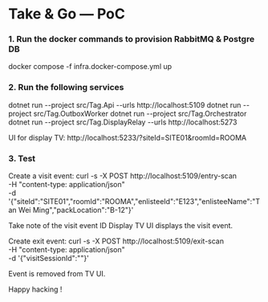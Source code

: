 # Take & Go — PoC

### 1. Run the docker commands to provision RabbitMQ & Postgre DB
docker compose -f infra.docker-compose.yml up

### 2. Run the following services
dotnet run --project src/Tag.Api --urls http://localhost:5109
dotnet run --project src/Tag.OutboxWorker
dotnet run --project src/Tag.Orchestrator
dotnet run --project src/Tag.DisplayRelay --urls http://localhost:5273

UI for display TV: http://localhost:5233/?siteId=SITE01&roomId=ROOMA


### 3. Test
Create a visit event:
curl -s -X POST http://localhost:5109/entry-scan \
  -H "content-type: application/json" \
  -d '{"siteId":"SITE01","roomId":"ROOMA","enlisteeId":"E123","enlisteeName":"Tan Wei Ming","packLocation":"B-12"}'

Take note of the visit event ID <VSID>
Display TV UI displays the visit event.

Create exit event:
curl -s -X POST http://localhost:5109/exit-scan \
  -H "content-type: application/json" \
  -d '{"visitSessionId":"<VSID>"}'

Event is removed from TV UI.

Happy hacking !

